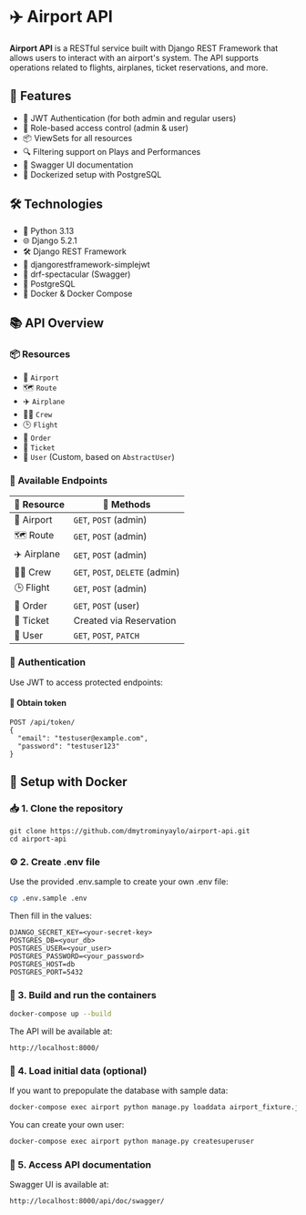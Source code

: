 # ✈️ Airport API

**Airport API** is a RESTful service built with Django REST Framework that allows users to interact with an airport's system. The API supports operations related to flights, airplanes, ticket reservations, and more.

## 🚀 Features

- 🔐 JWT Authentication (for both admin and regular users)
- 👥 Role-based access control (admin & user)
- 📦 ViewSets for all resources
- 🔍 Filtering support on Plays and Performances
- 📑 Swagger UI documentation
- 🐳 Dockerized setup with PostgreSQL

## 🛠️ Technologies

- 🐍 Python 3.13
- 🌐 Django 5.2.1
- 🛠️ Django REST Framework
- 🔑 djangorestframework-simplejwt
- 🧾 drf-spectacular (Swagger)
- 🐘 PostgreSQL
- 🐳 Docker & Docker Compose

## 📚 API Overview

### 📦 Resources

- 🛫 `Airport`
- 🗺️ `Route`
- ✈️ `Airplane`
- 👨‍✈️ `Crew`
- 🕒 `Flight`
- 🧾 `Order`
- 🎫 `Ticket`
- 👤 `User` (Custom, based on `AbstractUser`)

### 🔗 Available Endpoints

| 📌 Resource | 🧰 Methods                      |
|-------------|---------------------------------|
| 🛫 Airport  | `GET`, `POST` (admin)           |
| 🗺️ Route   | `GET`, `POST` (admin)           |
| ✈️ Airplane | `GET`, `POST` (admin)           |
| 👨‍✈️ Crew  | `GET`, `POST`, `DELETE` (admin) |
| 🕒 Flight   | `GET`, `POST` (admin)           |
| 🧾 Order    | `GET`, `POST` (user)            |
| 🎫 Ticket   | Created via Reservation         |
| 👤 User     | `GET`, `POST`, `PATCH`          |

### 🔐 Authentication

Use JWT to access protected endpoints:

#### 🪪 Obtain token

```
POST /api/token/
{
  "email": "testuser@example.com",
  "password": "testuser123"
}
```

## 🐳 Setup with Docker

### 📥 1. Clone the repository

```
git clone https://github.com/dmytrominyaylo/airport-api.git
cd airport-api
```

### ⚙️ 2. Create .env file
Use the provided .env.sample to create your own .env file:
```bash
cp .env.sample .env
```
Then fill in the values:
```
DJANGO_SECRET_KEY=<your-secret-key>
POSTGRES_DB=<your_db>
POSTGRES_USER=<your_user>
POSTGRES_PASSWORD=<your_password>
POSTGRES_HOST=db
POSTGRES_PORT=5432
```
### 🔧 3. Build and run the containers
```bash
docker-compose up --build
```
The API will be available at:
```
http://localhost:8000/
```
### 🧪 4. Load initial data (optional)
If you want to prepopulate the database with sample data:
```bash
docker-compose exec airport python manage.py loaddata airport_fixture.json
```
You can create your own user:
```bash
docker-compose exec airport python manage.py createsuperuser
```

### 📖 5. Access API documentation
Swagger UI is available at:
```
http://localhost:8000/api/doc/swagger/
```